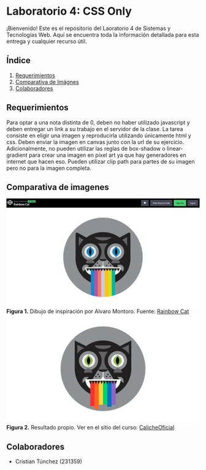 # Laboratorio 4: CSS Only

¡Bienvenido! Este es el repositorio del Laoratorio 4 de Sistemas y Tecnologías Web. Aquí se encuentra toda la información detallada para esta entrega y cualquier recurso útil.  

## **Índice**  
1. [Requerimientos](#-descripción)  
2. [Comparativa de Imágnes](#-fechas-importantes)  
3. [Colaboradores](#-contacto)  

## **Requerimientos**  
Para optar a una nota distinta de 0, deben no haber utilizado javascript y deben entregar un link a su trabajo en el servidor de la clase. La tarea consiste en eligir una imagen y reproducirla utilizando únicamente html y css. Deben enviar la imagen en canvas junto con la url de su ejercicio. Adicionalmente, no pueden utilizar las reglas de box-shadow o linear-gradient para crear una imagen en pixel art ya que hay generadores en internet que hacen eso. Pueden utilizar clip path para partes de su imagen pero no para la imagen completa.  

## **Comparativa de imagenes**  

![Dibujo de inspiración](/images/inspiracion.png)  
**Figura 1.** Dibujo de inspiración por Alvaro Montoro. Fuente: [Rainbow Cat](https://codepen.io/alvaromontoro/full/MWyrQEX)  
![Resultado Propio](/images/resultado.png)  
**Figura 2.** Resultado propio. Ver en el sitio del curso: [CalicheOficial](https://calicheoficial.lat/231359/Laboratorio-4/index.html)  

## **Colaboradores**

- Cristian Túnchez (231359)  
